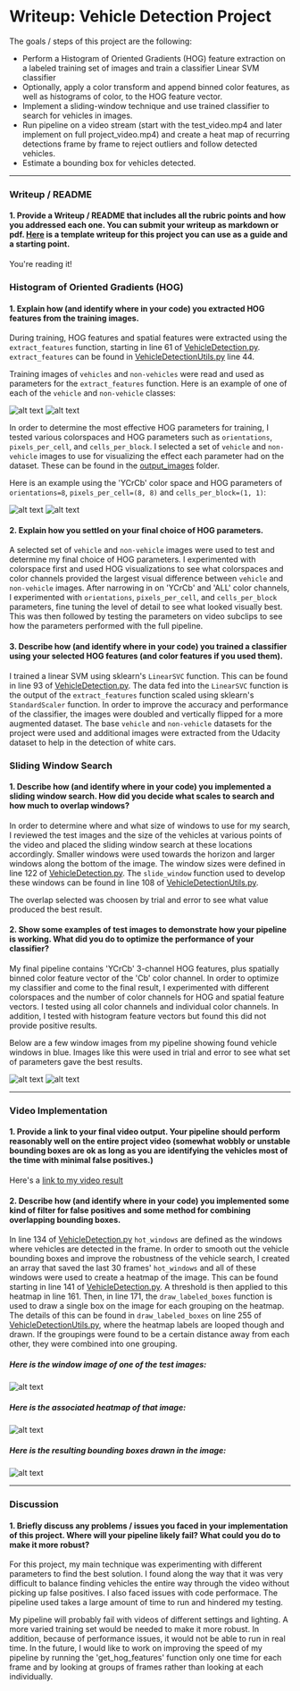 # Writeup: Vehicle Detection Project

The goals / steps of this project are the following:

* Perform a Histogram of Oriented Gradients (HOG) feature extraction on a labeled training set of images and train a classifier Linear SVM classifier
* Optionally, apply a color transform and append binned color features, as well as histograms of color, to the HOG feature vector. 
* Implement a sliding-window technique and use trained classifier to search for vehicles in images.
* Run pipeline on a video stream (start with the test_video.mp4 and later implement on full project_video.mp4) and create a heat map of recurring detections frame by frame to reject outliers and follow detected vehicles.
* Estimate a bounding box for vehicles detected.

[//]: # (Image References)
[image1]: ./output_images/training_images/image0117.png
[image2]: ./output_images/training_images/extra224.png
[image3]: ./output_images/hog_test_images/image0117.png
[image4]: ./output_images/hog_test_images/extra224.png
[image5]: ./output_images/window_images/test5.jpg
[image6]: ./output_images/heat_images/test5.jpg
[image7]: ./output_images/test5.jpg
[image8]: ./output_images/window_images/test4.jpg
[image9]: ./output_images/window_images/test6.jpg


---
### Writeup / README

#### 1. Provide a Writeup / README that includes all the rubric points and how you addressed each one.  You can submit your writeup as markdown or pdf.  [Here](https://github.com/udacity/CarND-Vehicle-Detection/blob/master/writeup_template.md) is a template writeup for this project you can use as a guide and a starting point.  

You're reading it!

### Histogram of Oriented Gradients (HOG)

#### 1. Explain how (and identify where in your code) you extracted HOG features from the training images.

During training, HOG features and spatial features were extracted using the `extract_features` function, starting in line 61 of [VehicleDetection.py](VehicleDetection.py). `extract_features` can be found in [VehicleDetectionUtils.py](VehicleDetectionUtils.py) line 44. 

Training images of `vehicles` and `non-vehicles` were read and used as parameters for the `extract_features` function. Here is an example of one of each of the `vehicle` and `non-vehicle` classes:

![alt text][image1] ![alt text][image2]

In order to determine the most effective HOG parameters for training, I tested various colorspaces and HOG parameters such as `orientations`, `pixels_per_cell`, and `cells_per_block`.  I selected a set of `vehicle` and `non-vehicle` images to use for visualizing the effect each parameter had on the dataset. These can be found in the [output_images](output_images) folder. 

Here is an example using the 'YCrCb' color space and HOG parameters of `orientations=8`, `pixels_per_cell=(8, 8)` and `cells_per_block=(1, 1)`:

![alt text][image3] ![alt text][image4]

#### 2. Explain how you settled on your final choice of HOG parameters.

A selected set of `vehicle` and `non-vehicle` images were used to test and determine my final choice of HOG parameters. I experimented with colorspace first and used HOG visualizations to see what colorspaces and color channels provided the largest visual difference between `vehicle` and `non-vehicle` images. After narrowing in on 'YCrCb' and 'ALL' color channels, I experimented with `orientations`, `pixels_per_cell`, and `cells_per_block` parameters, fine tuning the level of detail to see what looked visually best. This was then followed by testing the parameters on video subclips to see how the parameters performed with the full pipeline. 

#### 3. Describe how (and identify where in your code) you trained a classifier using your selected HOG features (and color features if you used them).

I trained a linear SVM using sklearn's `LinearSVC` function. This can be found in line 93 of [VehicleDetection.py](VehicleDetection.py). The data fed into the `LinearSVC` function is the output of the `extract_features` function scaled using sklearn's `StandardScaler` function. In order to improve the accuracy and performance of the classifier, the images were doubled and vertically flipped for a more augmented dataset. The base `vehicle` and `non-vehicle` datasets for the project were used and additional images were extracted from the Udacity dataset to help in the detection of white cars. 

### Sliding Window Search

#### 1. Describe how (and identify where in your code) you implemented a sliding window search.  How did you decide what scales to search and how much to overlap windows?

In order to determine where and what size of windows to use for my search, I reviewed the test images and the size of the vehicles at various points of the video and placed the sliding window search at these locations accordingly. Smaller windows were used towards the horizon and larger windows along the bottom of the image. The window sizes were defined in line 122 of [VehicleDetection.py](VehicleDetection.py). The `slide_window` function used to develop these windows can be found in line 108 of [VehicleDetectionUtils.py](VehicleDetectionUtils.py). 

The overlap selected was choosen by trial and error to see what value produced the best result. 

#### 2. Show some examples of test images to demonstrate how your pipeline is working.  What did you do to optimize the performance of your classifier?

My final pipeline contains 'YCrCb' 3-channel HOG features, plus spatially binned color feature vector of the 'Cb' color channel.  In order to optimize my classifier and come to the final result, I experimented with different colorspaces and the number of color channels for HOG and spatial feature vectors. I tested using all color channels and individual color channels. In addition, I tested with histogram feature vectors but found this did not provide positive results.

Below are a few window images from my pipeline showing found vehicle windows in blue. Images like this were used in trial and error to see what set of parameters gave the best results. 

![alt text][image8]
![alt text][image9]

---

### Video Implementation

#### 1. Provide a link to your final video output.  Your pipeline should perform reasonably well on the entire project video (somewhat wobbly or unstable bounding boxes are ok as long as you are identifying the vehicles most of the time with minimal false positives.)

Here's a [link to my video result](https://youtu.be/tqVbcKeqQzQ)

#### 2. Describe how (and identify where in your code) you implemented some kind of filter for false positives and some method for combining overlapping bounding boxes.

In line 134 of [VehicleDetection.py](VehicleDetection.py) `hot_windows` are defined as the windows where vehicles are detected in the frame. In order to smooth out the vehicle bounding boxes and improve the robustness of the vehicle search, I created an array that saved the last 30 frames' `hot_windows` and all of these windows were used to create a heatmap of the image. This can be found starting in line 141 of [VehicleDetection.py](VehicleDetection.py). A threshold is then applied to this heatmap in line 161. Then, in line 171, the `draw_labeled_boxes` function is used to draw a single box on the image for each grouping on the heatmap. The details of this can be found in `draw_labeled_boxes` on line 255 of [VehicleDetectionUtils.py](VehicleDetectionUtils.py), where the heatmap labels are looped though and drawn. If the groupings were found to be a certain distance away from each other, they were combined into one grouping. 

##### Here is the window image of one of the test images:
![alt text][image5]

##### Here is the associated heatmap of that image:
![alt text][image6]

##### Here is the resulting bounding boxes drawn in the image:
![alt text][image7]

---

### Discussion

#### 1. Briefly discuss any problems / issues you faced in your implementation of this project.  Where will your pipeline likely fail?  What could you do to make it more robust?

For this project, my main technique was experimenting with different parameters to find the best solution. I found along the way that it was very difficult to balance finding vehicles the entire way through the video without picking up false positives. I also faced issues with code performace. The pipeline used takes a large amount of time to run and hindered my testing. 

My pipeline will probably fail with videos of different settings and lighting. A more varied training set would be needed to make it more robust. In addition, because of performance issues, it would not be able to run in real time. In the future, I would like to work on improving the speed of my pipeline by running the 'get_hog_features' function only one time for each frame and by looking at groups of frames rather than looking at each individually.

